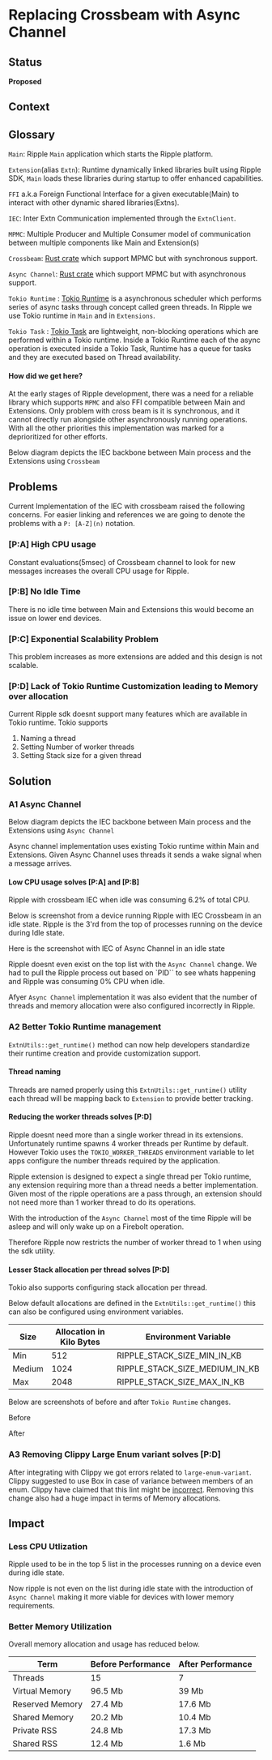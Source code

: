 # Replacing Crossbeam with Async Channel

## Status

__**Proposed**__

## Context

## Glossary
`Main`: Ripple `Main` application which starts the Ripple platform.

`Extension`(alias `Extn`): Runtime dynamically linked libraries built using Ripple SDK, `Main` loads these libraries during startup to offer enhanced capabilities.

`FFI` a.k.a Foreign Functional Interface for a given executable(Main) to interact with other dynamic shared libraries(Extns).

`IEC`: Inter Extn Communication implemented through the `ExtnClient`.

`MPMC`: Multiple Producer and Multiple Consumer model of communication between multiple components like Main and Extension(s)

`Crossbeam`: [Rust crate](https://docs.rs/crossbeam/latest/crossbeam/index.html) which support MPMC but with synchronous support.

`Async Channel`: [Rust crate](https://docs.rs/async-channel/latest/async_channel/) which support MPMC but with asynchronous support. 

`Tokio Runtime` : [Tokio Runtime](https://docs.rs/tokio/latest/tokio/runtime/index.html) is a asynchronous scheduler which performs series of async tasks through concept called green threads. In Ripple we use Tokio runtime in `Main` and in `Extensions`. 

`Tokio Task` : [Tokio Task](https://docs.rs/tokio/latest/tokio/#working-with-tasks) are lightweight, non-blocking operations which are performed within a Tokio runtime. 
Inside a Tokio Runtime each of the async operation is executed inside a Tokio Task, Runtime has a queue for tasks and they are executed based on Thread availability.


#### How did we get here?
At the early stages of Ripple development, there was a need for a reliable library which supports `MPMC` and also FFI compatible between Main and Extensions.
Only problem with cross beam is it is synchronous, and it cannot directly run alongside other asynchronously running operations. With all the other priorities this implementation was marked for a deprioritized for other efforts.


Below diagram depicts the IEC backbone between Main process and the Extensions using `Crossbeam`
<!-- ![Current IEC Backbone with Crossbeam](./images/crossbeam.jpeg) -->

## Problems
Current Implementation of the IEC with crossbeam raised the following concerns.
For easier linking and references we are going to denote the problems with a `P: [A-Z](n)` notation.

### [P:A]  High CPU usage
Constant evaluations(5msec) of Crossbeam channel to look for new messages increases the overall CPU usage for Ripple.

### [P:B]  No Idle Time
There is no idle time between Main and Extensions this would become an issue on lower end devices.

### [P:C]  Exponential Scalability Problem
This problem increases as more extensions are added and this design is not scalable.

### [P:D] Lack of Tokio Runtime Customization leading to Memory over allocation
Current Ripple sdk doesnt support many features which are available in Tokio runtime. Tokio supports
1. Naming a thread
2. Setting Number of worker threads
3. Setting Stack size for a given thread


## Solution

### A1 Async Channel

Below diagram depicts the IEC backbone between Main process and the Extensions using `Async Channel`
<!-- ![New IEC engine with Async Channel](./images/achannel.jpeg) -->

Async channel implementation uses existing Tokio runtime within Main and Extensions. Given Async Channel uses threads it sends a wake signal when a message arrives.

#### Low CPU usage solves [P:A] and [P:B]
Ripple with crossbeam IEC when idle was consuming 6.2% of total CPU.

Below is screenshot from a device running Ripple with IEC Crossbeam in an idle state.
Ripple is the 3'rd from the top of processes running on the device during Idle state.
<!-- ![Current IEC engine with Crossbeam Channel](./images/iec_crossbeam_top.jpg) -->

Here is the screenshot with IEC of Async Channel in an idle state
<!-- ![New IEC engine with Async Channel](./images/iec-async-channel.jpg) -->

Ripple doesnt even exist on the top list with the `Async Channel` change.
We had to pull the Ripple process out based on `PID`` to see whats happening and Ripple was consuming 0% CPU when idle.

<!-- ![New IEC engine with Async Channel](./images/iec-async-ripple.jpg) -->

Afyer `Async Channel` implementation it was also evident that the number of threads and memory allocation were also configured incorrectly in Ripple.

### A2 Better Tokio Runtime management
`ExtnUtils::get_runtime()` method can now help developers standardize their runtime creation and provide customization support.

#### Thread naming
Threads are named properly using this `ExtnUtils::get_runtime()` utility each thread will be mapping back to `Extension` to provide better tracking.

#### Reducing the worker threads solves [P:D]
Ripple doesnt need more than a single worker thread in its extensions.
Unfortunately runtime spawns 4 worker threads per Runtime by default. However Tokio uses the `TOKIO_WORKER_THREADS` environment variable to let apps configure the number
threads required by the application.

Ripple extension is designed to expect a single thread per Tokio runtime, any extension requiring more than a thread needs a better implementation.
Given most of the ripple operations are a pass through, an extension should not need more than 1 worker thread to do its operations.

With the introduction of the `Async Channel` most of the time Ripple will be asleep and will only wake up on a Firebolt operation.

Therefore Ripple now restricts the number of worker thread to 1 when using the sdk utility.

#### Lesser Stack allocation per thread solves [P:D]
Tokio also supports configuring stack allocation per thread. 

Below default allocations are defined in the `ExtnUtils::get_runtime()` this can also be configured using environment variables.

| Size      | Allocation in Kilo Bytes | Environment Variable|
| ----------- | ----------- | ----------- |
| Min      | 512       |  RIPPLE_STACK_SIZE_MIN_IN_KB |
| Medium   | 1024        | RIPPLE_STACK_SIZE_MEDIUM_IN_KB | 
| Max      | 2048        | RIPPLE_STACK_SIZE_MAX_IN_KB |

Below are screenshots of before and after `Tokio Runtime` changes.

Before

<!-- ![Before Runtime updates](./images/thread_before.jpg) -->

After

<!-- ![After Runtime updates](./images/threadafter.jpg) -->


### A3 Removing Clippy Large Enum variant solves [P:D]

After integrating with Clippy we got errors related to `large-enum-variant`. Clippy suggested to use Box<Values> in case of variance between members of an enum. Clippy have claimed that this lint might be [incorrect](https://rust-lang.github.io/rust-clippy/master/index.html#/large_enum_variant). Removing this change also had a huge impact in terms of Memory allocations.


## Impact

### Less CPU Utlization

Ripple used to be in the top 5 list in the processes running on a device even during idle state. 
<!-- ![Current IEC engine with Crossbeam Channel](./images/iec_crossbeam_top.jpg) -->


Now ripple is not even on the list during idle state with the introduction of `Async Channel` making it more viable for devices with lower memory requirements.
<!-- ![New IEC engine with Async Channel](./images/iec-async-channel.jpg) -->



### Better Memory Utilization


Overall memory allocation and usage has reduced below.

| Term      | Before Performance | After Performance|
| ----------- | ----------- | ----------- |
| Threads | 15 | 7 |
| Virtual Memory | 96.5 Mb | 39 Mb | 
| Reserved Memory | 27.4 Mb | 17.6 Mb |
| Shared Memory | 20.2 Mb | 10.4 Mb|
| Private RSS | 24.8 Mb | 17.3 Mb| 
| Shared RSS | 12.4 Mb | 1.6 Mb|

